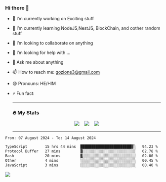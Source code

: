 ### Hi there 👋

<!--
**charlieScript/charlieScript** is a ✨ _special_ ✨ repository because its `README.md` (this file) appears on your GitHub profile.

Here are some ideas to get you started: -->

- 🔭 I’m currently working on Exciting stuff
- 🌱 I’m currently learning NodeJS,NestJS, BlockChain, and oother random stuff
- 👯 I’m looking to collaborate on anything
- 🤔 I’m looking for help with ...
- 💬 Ask me about anything
- 📫 How to reach me: gozione3@gmail.com
- 😄 Pronouns: HE/HIM
- ⚡ Fun fact:


  ---

  ### :fire: My Stats

  <div id="stats" align="center">
  <img src="http://github-readme-streak-stats.herokuapp.com?user=charlieScript&theme=dark&date_format=M%20j%5B%2C%20Y%5D" />&nbsp;&nbsp;&nbsp;
  <img src="https://github-readme-stats.vercel.app/api/top-langs/?username=charlieScript&layout=compact&theme=vision-friendly-dark"/>&nbsp;&nbsp;&nbsp;
  <img src="https://github-readme-stats.vercel.app/api?username=charlieScript&show_icons=true&theme=radical"/>
  </div>

  ---



<!--START_SECTION:waka-->

```txt
From: 07 August 2024 - To: 14 August 2024

TypeScript        15 hrs 44 mins  ███████████████████████▓░   94.23 %
Protocol Buffer   27 mins         ▓░░░░░░░░░░░░░░░░░░░░░░░░   02.78 %
Bash              20 mins         ▓░░░░░░░░░░░░░░░░░░░░░░░░   02.00 %
Other             4 mins          ░░░░░░░░░░░░░░░░░░░░░░░░░   00.45 %
JavaScript        3 mins          ░░░░░░░░░░░░░░░░░░░░░░░░░   00.40 %
```

<!--END_SECTION:waka-->
![](https://komarev.com/ghpvc/?username=charlieScript)
